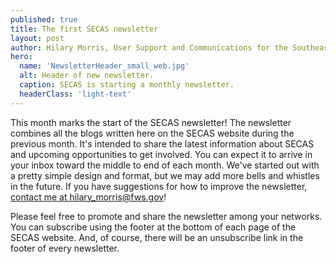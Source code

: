 ```yaml
---
published: true
title: The first SECAS newsletter
layout: post
author: Hilary Morris, User Support and Communications for the Southeast and South Atlantic Blueprints
hero:
  name: 'NewsletterHeader_small_web.jpg'
  alt: Header of new newsletter.
  caption: SECAS is starting a monthly newsletter.
  headerClass: 'light-text'
---
```

This month marks the start of the SECAS newsletter! The newsletter combines all the blogs written here on the SECAS website during the previous month. It's intended to share the latest information about SECAS and upcoming opportunities to get involved. You can expect it to arrive in your inbox toward the middle to end of each month. We've started out with a pretty simple design and format, but we may add more bells and whistles in the future. If you have suggestions for how to improve the newsletter, [contact me at hilary_morris@fws.gov](maillto:hilary_morris@fws.gov)!

<!--more-->

Please feel free to promote and share the newsletter among your networks. You can subscribe using the footer at the bottom of each page of the SECAS website. And, of course, there will be an unsubscribe link in the footer of every newsletter.
